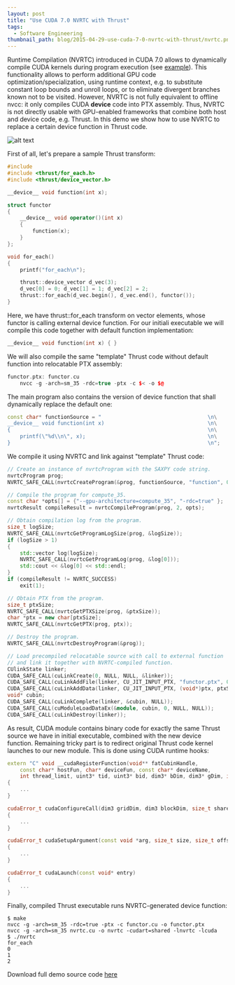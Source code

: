 ```yaml
---
layout: post
title: "Use CUDA 7.0 NVRTC with Thrust"
tags:
  - Software Engineering
thumbnail_path: blog/2015-04-29-use-cuda-7-0-nvrtc-with-thrust/nvrtc.png
---
```


Runtime Compilation (NVRTC) introduced in CUDA 7.0 allows to dynamically compile CUDA kernels during program execution (see [example](http://docs.nvidia.com/cuda/nvrtc/index.html#example-saxpy)). This functionality allows to perform additional GPU code optimization/specialization, using runtime context, e.g. to substitute constant loop bounds and unroll loops, or to eliminate divergent branches known not to be visited. However, NVRTC is not fully equivalent to offline nvcc: it only compiles CUDA **device** code into PTX assembly. Thus, NVRTC is not directly usable with GPU-enabled frameworks that combine both host and device code, e.g. Thrust. In this demo we show how to use NVRTC to replace a certain device function in Thrust code.

![alt text](\assets\img\blog\2015-04-29-use-cuda-7-0-nvrtc-with-thrust\nvrtc.png "Logo Title Text 1")

First of all, let's prepare a sample Thrust transform:

```c++
#include
#include <thrust/for_each.h>
#include <thrust/device_vector.h>

__device__ void function(int x);

struct functor
{
    __device__ void operator()(int x)
    {
        function(x);
    }
};

void for_each()
{
    printf("for_each\n");

    thrust::device_vector d_vec(3);
    d_vec[0] = 0; d_vec[1] = 1; d_vec[2] = 2;
    thrust::for_each(d_vec.begin(), d_vec.end(), functor());
}
```

Here, we have thrust::for_each transform on vector elements, whose functor is calling external device function. For our initiali executable we will compile this code together with default function implementation:

```c++
__device__ void function(int x) { }
```

We will also compile the same "template" Thrust code without default function into relocatable PTX assembly:

```c++
functor.ptx: functor.cu
    nvcc -g -arch=sm_35 -rdc=true -ptx -c $< -o $@
```

The main program also contains the version of device function that shall dynamically replace the default one:

```c++
const char* functionSource = "                                  \n\
__device__ void function(int x)                                 \n\
{                                                               \n\
    printf(\"%d\\n\", x);                                       \n\
}                                                               \n";
```

We compile it using NVRTC and link against "template" Thrust code:

```c++
// Create an instance of nvrtcProgram with the SAXPY code string.
nvrtcProgram prog;
NVRTC_SAFE_CALL(nvrtcCreateProgram(&prog, functionSource, "function", 0, NULL, NULL));

// Compile the program for compute_35.
const char *opts[] = {"--gpu-architecture=compute_35", "-rdc=true" };
nvrtcResult compileResult = nvrtcCompileProgram(prog, 2, opts);

// Obtain compilation log from the program.
size_t logSize;
NVRTC_SAFE_CALL(nvrtcGetProgramLogSize(prog, &logSize));
if (logSize > 1)
{
    std::vector log(logSize);
    NVRTC_SAFE_CALL(nvrtcGetProgramLog(prog, &log[0]));
    std::cout << &log[0] << std::endl;
}
if (compileResult != NVRTC_SUCCESS)
    exit(1);

// Obtain PTX from the program.
size_t ptxSize;
NVRTC_SAFE_CALL(nvrtcGetPTXSize(prog, &ptxSize));
char *ptx = new char[ptxSize];
NVRTC_SAFE_CALL(nvrtcGetPTX(prog, ptx));

// Destroy the program.
NVRTC_SAFE_CALL(nvrtcDestroyProgram(&prog));

// Load precompiled relocatable source with call to external function
// and link it together with NVRTC-compiled function.
CUlinkState linker;
CUDA_SAFE_CALL(cuLinkCreate(0, NULL, NULL, &linker));
CUDA_SAFE_CALL(cuLinkAddFile(linker, CU_JIT_INPUT_PTX, "functor.ptx", 0, NULL, NULL));
CUDA_SAFE_CALL(cuLinkAddData(linker, CU_JIT_INPUT_PTX, (void*)ptx, ptxSize, "function.ptx", 0, NULL, NULL));
void* cubin;
CUDA_SAFE_CALL(cuLinkComplete(linker, &cubin, NULL));
CUDA_SAFE_CALL(cuModuleLoadDataEx(&module, cubin, 0, NULL, NULL));
CUDA_SAFE_CALL(cuLinkDestroy(linker));
```

As result, CUDA module contains binary code for exactly the same Thrust source we have in initial executable, combined with the new device function. Remaining tricky part is to redirect original Thrust code kernel launches to our new module. This is done using CUDA runtime hooks:

```c++
extern "C" void __cudaRegisterFunction(void** fatCubinHandle,
    const char* hostFun, char* deviceFun, const char* deviceName,
    int thread_limit, uint3* tid, uint3* bid, dim3* bDim, dim3* gDim, int* wSize)
{
    ...
}

cudaError_t cudaConfigureCall(dim3 gridDim, dim3 blockDim, size_t sharedMem, cudaStream_t stream)
{
    ...
}

cudaError_t cudaSetupArgument(const void *arg, size_t size, size_t offset)
{
    ...
}

cudaError_t cudaLaunch(const void* entry)
{
    ...
}
```

Finally, compiled Thrust executable runs NVRTC-generated device function:

```
$ make
nvcc -g -arch=sm_35 -rdc=true -ptx -c functor.cu -o functor.ptx
nvcc -g -arch=sm_35 nvrtc.cu -o nvrtc -cudart=shared -lnvrtc -lcuda
$ ./nvrtc
for_each
0
1
2
```

Download full demo source code [here](https://parallel-computing.pro/articles/nvrtc/nvrtc.zip)
